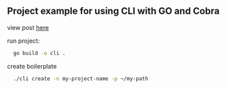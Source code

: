 ## Project example for using CLI with GO and Cobra

view post [here](https://wiliamvj.github.io/posts/cobra-cli-golang/)

run project:
```bash
  go build -o cli .
```

create boilerplate
```bash
  ./cli create -n my-project-name -p ~/my-path
```

